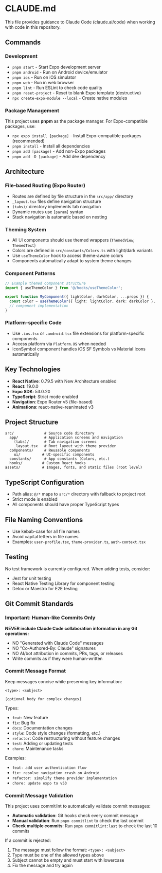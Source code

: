 # CLAUDE.md

This file provides guidance to Claude Code (claude.ai/code) when working with code in this repository.

## Commands

### Development

- `pnpm start` - Start Expo development server
- `pnpm android` - Run on Android device/emulator
- `pnpm ios` - Run on iOS simulator
- `pnpm web` - Run in web browser
- `pnpm lint` - Run ESLint to check code quality
- `pnpm reset-project` - Reset to blank Expo template (destructive)
- `npx create-expo-module --local` - Create native modules

### Package Management

This project uses **pnpm** as the package manager. For Expo-compatible packages, use:

- `npx expo install [package]` - Install Expo-compatible packages (recommended)
- `pnpm install` - Install all dependencies
- `pnpm add [package]` - Add non-Expo packages
- `pnpm add -D [package]` - Add dev dependency

## Architecture

### File-based Routing (Expo Router)

- Routes are defined by file structure in the `src/app/` directory
- `_layout.tsx` files define navigation structure
- `(tabs)/` directory implements tab navigation
- Dynamic routes use `[param]` syntax
- Stack navigation is automatic based on nesting

### Theming System

- All UI components should use themed wrappers (`ThemedView`, `ThemedText`)
- Colors are defined in `src/constants/Colors.ts` with light/dark variants
- Use `useThemeColor` hook to access theme-aware colors
- Components automatically adapt to system theme changes

### Component Patterns

```typescript
// Example themed component structure
import { useThemeColor } from '@/hooks/useThemeColor';

export function MyComponent({ lightColor, darkColor, ...props }) {
  const color = useThemeColor({ light: lightColor, dark: darkColor }, 'text');
  // component implementation
}
```

### Platform-specific Code

- Use `.ios.tsx` or `.android.tsx` file extensions for platform-specific components
- Access platform via `Platform.OS` when needed
- IconSymbol component handles iOS SF Symbols vs Material Icons automatically

## Key Technologies

- **React Native**: 0.79.5 with New Architecture enabled
- **React**: 19.0.0
- **Expo SDK**: 53.0.20
- **TypeScript**: Strict mode enabled
- **Navigation**: Expo Router v5 (file-based)
- **Animations**: react-native-reanimated v3

## Project Structure

```
src/              # Source code directory
  app/            # Application screens and navigation
    (tabs)/       # Tab navigation screens
    _layout.tsx   # Root layout with theme provider
  components/     # Reusable components
    ui/          # UI-specific components
  constants/      # App constants (Colors, etc.)
  hooks/         # Custom React hooks
assets/          # Images, fonts, and static files (root level)
```

## TypeScript Configuration

- Path alias: `@/*` maps to `src/*` directory with fallback to project root
- Strict mode is enabled
- All components should have proper TypeScript types

## File Naming Conventions

- Use kebab-case for all file names
- Avoid capital letters in file names
- Examples: `user-profile.tsx`, `theme-provider.ts`, `auth-context.tsx`

## Testing

No test framework is currently configured. When adding tests, consider:

- Jest for unit testing
- React Native Testing Library for component testing
- Detox or Maestro for E2E testing

## Git Commit Standards

### Important: Human-like Commits Only

**NEVER include Claude Code collaboration information in any Git operations:**

- NO "Generated with Claude Code" messages
- NO "Co-Authored-By: Claude" signatures
- NO AI/bot attribution in commits, PRs, tags, or releases
- Write commits as if they were human-written

### Commit Message Format

Keep messages concise while preserving key information:

```
<type>: <subject>

[optional body for complex changes]
```

Types:

- `feat`: New feature
- `fix`: Bug fix
- `docs`: Documentation changes
- `style`: Code style changes (formatting, etc.)
- `refactor`: Code restructuring without feature changes
- `test`: Adding or updating tests
- `chore`: Maintenance tasks

Examples:

- `feat: add user authentication flow`
- `fix: resolve navigation crash on Android`
- `refactor: simplify theme provider implementation`
- `chore: update expo to v53`

### Commit Message Validation

This project uses commitlint to automatically validate commit messages:

- **Automatic validation**: Git hooks check every commit message
- **Manual validation**: Run `pnpm commitlint` to check the last commit
- **Check multiple commits**: Run `pnpm commitlint:last` to check the last 10 commits

If a commit is rejected:
1. The message must follow the format: `<type>: <subject>`
2. Type must be one of the allowed types above
3. Subject cannot be empty and must start with lowercase
4. Fix the message and try again
